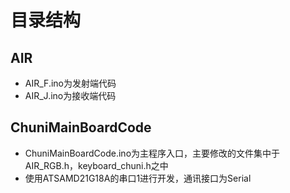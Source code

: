 # 目录结构

## AIR
- AIR_F.ino为发射端代码
- AIR_J.ino为接收端代码
## ChuniMainBoardCode
- ChuniMainBoardCode.ino为主程序入口，主要修改的文件集中于AIR_RGB.h，keyboard_chuni.h之中
- 使用ATSAMD21G18A的串口1进行开发，通讯接口为Serial